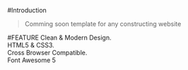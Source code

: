 #Introduction
>Comming soon template for any constructing website


#FEATURE
Clean & Modern Design.<br>
HTML5 & CSS3.<br>
Cross Browser Compatible.<br>
Font Awesome 5<br>

